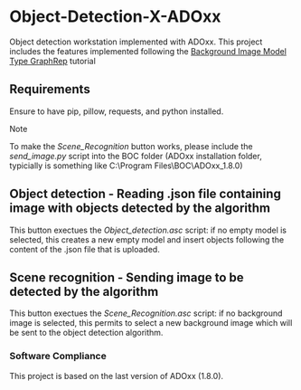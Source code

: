 
# Object-Detection-X-ADOxx

Object detection workstation implemented with ADOxx.
This project includes the features implemented following the [Background Image Model Type GraphRep](https://www.adoxx.org/live/faq/-/message_boards/message/87111) tutorial

## Requirements

Ensure to have pip, pillow, requests, and python installed.

> [!NOTE]
> To make the *Scene_Recognition* button works, please include the *send_image.py* script into the BOC folder (ADOxx installation folder, typicially is something like C:\Program Files\BOC\ADOxx_1.8.0)

## Object detection - Reading .json file containing image with objects detected by the algorithm
This button exectues the *Object_detection.asc* script: if no empty model is selected, this creates a new empty model and insert objects following the content of the .json file that is uploaded.

## Scene recognition - Sending image to be detected by the algorithm
This button exectues the *Scene_Recognition.asc* script: if no background image is selected, this permits to select a new background image which will be sent to the object detection algorithm.


### Software Compliance
This project is based on the last version of ADOxx (1.8.0).
